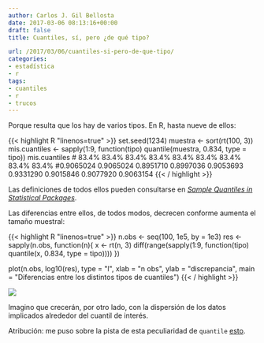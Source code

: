 ```yaml
---
author: Carlos J. Gil Bellosta
date: 2017-03-06 08:13:16+00:00
draft: false
title: Cuantiles, sí, pero ¿de qué tipo?

url: /2017/03/06/cuantiles-si-pero-de-que-tipo/
categories:
- estadística
- r
tags:
- cuantiles
- r
- trucos
---
```


Porque resulta que los hay de varios tipos. En R, hasta nueve de ellos:

{{< highlight R "linenos=true" >}}
    set.seed(1234)
    muestra <- sort(rt(100, 3))
    mis.cuantiles <- sapply(1:9, function(tipo) quantile(muestra, 0.834, type = tipo))
    mis.cuantiles
    #    83.4%     83.4%     83.4%     83.4%     83.4%     83.4%     83.4%     83.4%     83.4%
    #0.9065024 0.9065024 0.8951710 0.8997036 0.9053693 0.9331290 0.9015846 0.9077920 0.9063154
{{< / highlight >}}

Las definiciones de todos ellos pueden consultarse en [_Sample Quantiles in Statistical Packages_](https://www.amherst.edu/media/view/129116/original/Sample+Quantiles.pdf).

Las diferencias entre ellos, de todos modos, decrecen conforme aumenta el tamaño muestral:

{{< highlight R "linenos=true" >}}
n.obs <- seq(100, 1e5, by = 1e3)
res <- sapply(n.obs, function(n){
  x <- rt(n, 3)
  diff(range(sapply(1:9, function(tipo)
    quantile(x, 0.834, type = tipo))))
})

plot(n.obs, log10(res), type = "l",
  xlab = "n obs", ylab = "discrepancia",
  main = "Diferencias entre los distintos tipos de cuantiles")
{{< / highlight >}}

![](/wp-uploads/2017/03/quantile_types.png#center)

Imagino que crecerán, por otro lado, con la dispersión de los datos implicados alrededor del cuantil de interés.

Atribución: me puso sobre la pista de esta peculiaridad de `quantile` [esto](http://r.prevos.net/percentile-calculations/).
